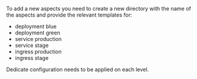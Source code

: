 To add a new aspects you need to create a new directory with the name of the aspects and provide the relevant templates for:
- deployment blue
- deployment green
- service production
- service stage
- ingress production
- ingress stage

Dedicate configuration needs to be applied on each level.